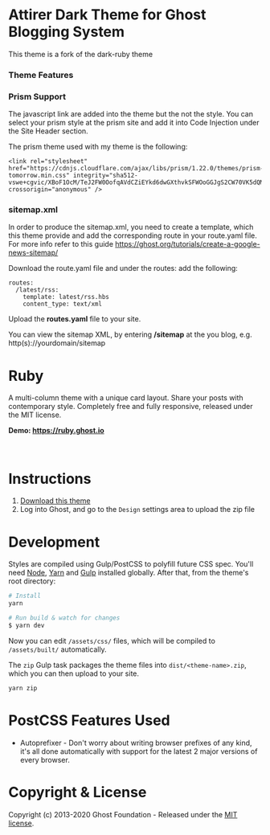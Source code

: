 # Attirer Dark Theme for Ghost Blogging System
This theme is a fork of the dark-ruby theme

### Theme Features

### Prism Support
The javascript link are added into the theme but the not the style. You can select your prism style at the prism site and add it into Code Injection under the Site Header section.

The prism theme used with my theme is the following:
```
<link rel="stylesheet" href="https://cdnjs.cloudflare.com/ajax/libs/prism/1.22.0/themes/prism-tomorrow.min.css" integrity="sha512-vswe+cgvic/XBoF1OcM/TeJ2FW0OofqAVdCZiEYkd6dwGXthvkSFWOoGGJgS2CW70VK5dQM5Oh+7ne47s74VTg==" crossorigin="anonymous" />
```

### sitemap.xml
In order to produce the sitemap.xml, you need to create a template, which this theme provide and add the corresponding route in your route.yaml file. For more info refer to this guide https://ghost.org/tutorials/create-a-google-news-sitemap/

Download the route.yaml file and under the routes: add the following:

```
routes:
  /latest/rss:
    template: latest/rss.hbs
    content_type: text/xml

```
Upload the **routes.yaml** file to your site.

You can view the sitemap XML, by entering **/sitemap** at the you blog, e.g. http(s)://yourdomain/sitemap



# Ruby

A multi-column theme with a unique card layout. Share your posts with contemporary style. Completely free and fully responsive, released under the MIT license.

**Demo: https://ruby.ghost.io**

&nbsp;

# Instructions

1. [Download this theme](https://github.com/TryGhost/Ruby/archive/master.zip)
2. Log into Ghost, and go to the `Design` settings area to upload the zip file

# Development

Styles are compiled using Gulp/PostCSS to polyfill future CSS spec. You'll need [Node](https://nodejs.org/), [Yarn](https://yarnpkg.com/) and [Gulp](https://gulpjs.com) installed globally. After that, from the theme's root directory:

```bash
# Install
yarn

# Run build & watch for changes
$ yarn dev
```

Now you can edit `/assets/css/` files, which will be compiled to `/assets/built/` automatically.

The `zip` Gulp task packages the theme files into `dist/<theme-name>.zip`, which you can then upload to your site.

```bash
yarn zip
```

# PostCSS Features Used

- Autoprefixer - Don't worry about writing browser prefixes of any kind, it's all done automatically with support for the latest 2 major versions of every browser.

# Copyright & License

Copyright (c) 2013-2020 Ghost Foundation - Released under the [MIT license](LICENSE).
